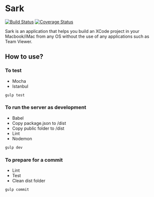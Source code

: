 # Sark
[![Build Status](https://travis-ci.org/lorenzopicoli/Sark.svg?branch=master)](https://travis-ci.org/lorenzopicoli/Sark) [![Coverage Status](https://coveralls.io/repos/github/lorenzopicoli/Sark/badge.svg?branch=master)](https://coveralls.io/github/lorenzopicoli/Sark?branch=master)

Sark is an application that helps you build an XCode project in your Macbook/iMac from any OS without the use of any applications such as Team Viewer.

## How to use?

### To test

- Mocha
- Istanbul

```javascript
gulp test
```


### To run the server as development

- Babel
- Copy package.json to /dist
- Copy public folder to /dist
- Lint
- Nodemon

```javascript
gulp dev
```

### To prepare for a commit

- Lint
- Test
- Clean dist folder

```javascript
gulp commit
```



